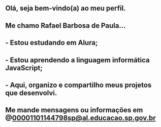 ## Olá, seja bem-vindo(a) ao meu perfil.
## Me chamo Rafael Barbosa de Paula...
## - Estou estudando em Alura;
## - Estou aprendendo a linguagem informática JavaScript;
## - Aqui, organizo e compartilho meus projetos que desenvolvi.
## Me mande mensagens ou informações em @00001101144798sp@al.educacao.sp.gov.br
<!--
**RAFAF22/RAFAF22** is a ✨ _special_ ✨ repository because its `README.md` (this file) appears on your GitHub profile.

Here are some ideas to get you started:

- 🔭 I’m currently working on ...
- 🌱 I’m currently learning ...
- 👯 I’m looking to collaborate on ...
- 🤔 I’m looking for help with ...
- 💬 Ask me about ...
- 📫 How to reach me: ...
- 😄 Pronouns: ...
- ⚡ Fun fact: ...
-->
